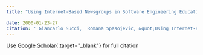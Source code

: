 ```yaml
---
title: "Using Internet-Based Newsgroups in Software Engineering Education"

date: 2000-01-23-27
citation: ' Giancarlo Succi,  Romana Spasojevic, &quot;Using Internet-Based Newsgroups in Software Engineering Education.&quot;, 2000.'
---
```

Use [Google Scholar](https://scholar.google.com/scholar?q=Using+Internet+Based+Newsgroups+in+Software+Engineering+Education){:target="_blank"} for full citation